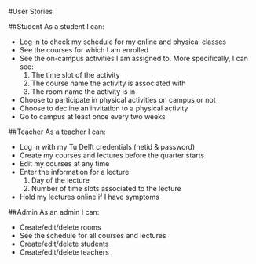 #User Stories

##Student
As a student I can:
- Log in to check my schedule for my online and physical classes
- See the courses for which I am enrolled
- See the on-campus activities I am assigned to. More specifically, I can see:
    1. The time slot of the activity
    2. The course name the activity is associated with
    3. The room name the activity is in
- Choose to participate in physical activities on campus or not 
- Choose to decline an invitation to a physical activity
- Go to campus at least once every two weeks


##Teacher
As a teacher I can:
- Log in with my Tu Delft credentials (netid & password)
- Create my courses and lectures before the quarter starts
- Edit my courses at any time
- Enter the information for a lecture:
    1. Day of the lecture
    2. Number of time slots associated to the lecture
- Hold my lectures online if I have symptoms

##Admin
As an admin I can:
- Create/edit/delete rooms
- See the schedule for all courses and lectures
- Create/edit/delete students
- Create/edit/delete teachers
